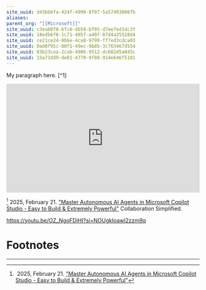 ```yaml
---
site_uuid: d43bbbfa-424f-4990-8f07-5a574930007b
aliases:
parent_org: "[[Microsoft]]"
site_uuid: c3ea60f8-bfc6-4b58-bf05-d7ee7ed1dc3f
site_uuid: 18edb6f6-1c71-405f-a40f-07d4a25528d4
site_uuid: ce21ce24-8b6e-4ca8-9799-ff7ed3cdca03
site_uuid: 0ad0f95c-80f1-49ec-9b8b-3c765467d554
site_uuid: 83b23cea-2cab-4906-9512-dc682d5a045c
site_uuid: 15a71dd9-de81-4770-9f88-914e646f5101
---
```


My paragraph here. [^1]


<iframe 
  style="aspect-ratio:16/9;width:100%;height:auto" 
  src="https://www.youtube.com/embed/OZ_NgoFDiHI?si=jYwCY8hDeLl8Sq9G" 
  title="YouTube video player" 
  frameborder="0" 
  allow="accelerometer; autoplay; clipboard-write; encrypted-media; gyroscope; picture-in-picture; web-share" 
  referrerpolicy="strict-origin-when-cross-origin" 
  allowfullscreen
></iframe>   

[^4f1896] 2025, February 21. ["Master Autonomous AI Agents in Microsoft Copilot Studio - Easy to Build & Extremely Powerful"](https://youtu.be/OZ_NgoFDiHI?si=jYwCY8hDeLl8Sq9G) Collaboration Simplified.


https://youtu.be/OZ_NgoFDiHI?si=NOUgkIoawl2zzm9q
# Footnotes
***
  
[^4f1896]: 2025, February 21. ["Master Autonomous AI Agents in Microsoft Copilot Studio - Easy to Build & Extremely Powerful"](https://youtu.be/OZ_NgoFDiHI?si=jYwCY8hDeLl8Sq9G)

